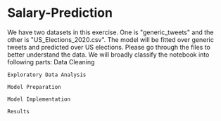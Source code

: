 # Salary-Prediction
We have two datasets in this exercise. One is "generic_tweets" and the other is "US_Elections_2020.csv". The model will be fitted over generic tweets and predicted over US elections. Please go through the files to better understand the data.
  We will broadly classify the notebook into following parts:
	Data Cleaning 
	
	Exploratory Data Analysis 
	
	Model Preparation 
	
	Model Implementation 
	
	Results 
